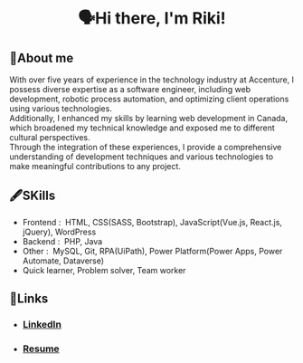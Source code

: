 
<h1 align="center">
      🗣Hi there, I'm Riki!
</h1>

## 💬About me

<p>
With over five years of experience in the technology industry at Accenture, I possess diverse expertise as a software engineer, including web development, robotic process automation, and optimizing client operations using various technologies. 
      <br>
Additionally, I enhanced my skills by learning web development in Canada, which broadened my technical knowledge and exposed me to different cultural perspectives.
      <br>
Through the integration of these experiences, I provide a comprehensive understanding of development techniques and various technologies to make meaningful contributions to any project.
</p>

## 🖋SKills
<ul>
    <li>
    Frontend :  HTML, CSS(SASS, Bootstrap), JavaScript(Vue.js, React.js, jQuery), WordPress    
    </li>  
    <li>
    Backend :  PHP, Java
    </li>  
    <li>
    Other :  MySQL, Git, RPA(UiPath), Power Platform(Power Apps, Power Automate, Dataverse)
    </li>  
    <li>
    Quick learner, Problem solver, Team worker
    </li>  
</ul>

## 🔗Links
<ul>
    <li>
        <h3>
            <a href="https://www.linkedin.com/in/riki-nakayashiki/">LinkedIn</a>
        </h3>
    </li>
    <li>
        <h3>
            <a
                href="https://drive.google.com/file/d/1vwO1dz49O3l6PFTpkLdfV6N53f2uMwae/view?usp=sharing">Resume</a>
        </h3>
    </li>
</ul>

<!--
**riki-nakayashiki/riki-nakayashiki** is a ✨ _special_ ✨ repository because its `README.md` (this file) appears on your GitHub profile.

Here are some ideas to get you started:

- 🔭 I’m currently working on ...
- 🌱 I’m currently learning ...
- 👯 I’m looking to collaborate on ...
- 🤔 I’m looking for help with ...
- 💬 Ask me about ...
- 📫 How to reach me: ...
- 😄 Pronouns: ...
- ⚡ Fun fact: ...
-->
